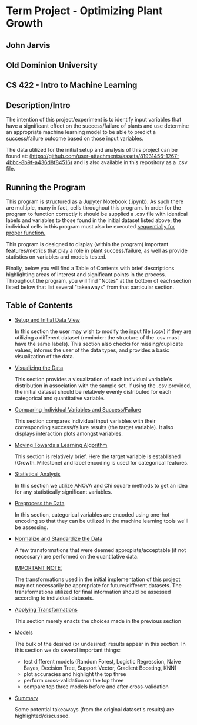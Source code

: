 # Term Project - Optimizing Plant Growth
## John Jarvis
## Old Dominion University
## CS 422 - Intro to Machine Learning
## 
## 


## Description/Intro
The intention of this project/experiment is to identify input variables that have a significant effect on the success/failure of plants and use determine an appropriate machine learning model to be able to predict a success/failure outcome based on those input variables. 

The data utilized for the initial setup and analysis of this project can be found at: [(https://github.com/user-attachments/assets/81931456-1267-4bbc-8b9f-a436d8f84516)](https://www.kaggle.com/datasets/gorororororo23/plant-growth-data-classification/code
) and is also available in this repository as a .csv file.


## Running the Program

This program is structured as a Jupyter Notebook (.ipynb). As such there are multiple, many in fact, cells throughout this program. In order for the program to function correctly it should be supplied a .csv file with identical labels and variables to those found in the initial dataset listed above; the individual cells in this program must also be executed <ins> sequentially <ins> for proper function.

This program is designed to display (within the program) important features/metrics that play a role in plant success/failure, as well as provide statistics on variables and models tested.

Finally, below you will find a Table of Contents with brief descriptions highlighting areas of interest and significant points in the process. Throughout the program, you will find "Notes" at the bottom of each section listed below that list several "takeaways" from that particular section.


## Table of Contents

* <ins> Setup and Initial Data View <ins>

  In this section the user may wish to modify the input file (.csv) if they are utilizing a different dataset (reminder: the structure of the .csv must   have the same labels).
  This section also checks for missing/duplicate values, informs the user of the data types, and provides a basic visualization of the data.


* <ins> Visualizing the Data <ins>

  This section provides a visualization of each individual variable's distribution in association with the sample set. If using the .csv provided, the initial dataset should be relatively evenly distributed for each categorical and quantitative variable.


* <ins> Comparing Individual Variables and Success/Failure <ins>

  This section compares individual input variables with their corresponding success/failure results (the target variable). It also displays interaction plots amongst variables.

* <ins> Moving Towards a Learning Algorithm <ins>

  This section is relatively brief. Here the target variable is established (Growth_Milestone) and label encoding is used for categorical features.

* <ins> Statistical Analysis <ins>

  In this section we utilize ANOVA and Chi square methods to get an idea for any statistically significant variables.

* <ins> Preprocess the Data <ins>

  In this section, categorical variables are encoded using one-hot encoding so that they can be utilized in the machine learning tools we'll be assessing.

* <ins> Normalize and Standardize the Data <ins>

  A few transformations that were deemed appropiate/acceptable (if not necessary) are performed on the quantitative data.
    
  <ins> IMPORTANT NOTE: <ins>
  
  The transformations used in the initial implementation of this project may not necessarily be appropriate for future/different datasets. The transformations utilized for final information should be assessed according to individual datasets.

* <ins> Applying Transformations <ins>

  This section merely enacts the choices made in the previous section

* <ins> Models <ins>

  The bulk of the desired (or undesired) results appear in this section.
  In this section we do several important things:
  * test different models (Random Forest, Logistic Regression, Naive Bayes, Decision Tree, Support Vector, Gradient Boosting, KNN)
  * plot accuracies and highlight the top three
  * perform cross-validation on the top three
  * compare top three models before and after cross-validation

* <ins> Summary <ins>
  
  Some potential takeaways (from the original dataset's results) are highlighted/discussed. 

